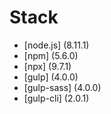 # Stack

* [node.js] (8.11.1)
* [npm] (5.6.0)
* [npx] (9.7.1)
* [gulp] (4.0.0)
* [gulp-sass] (4.0.0)
* [gulp-cli] (2.0.1)

